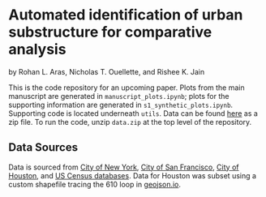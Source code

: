 # Automated identification of urban substructure for comparative analysis
by Rohan L. Aras, Nicholas T. Ouellette, and Rishee K. Jain

This is the code repository for an upcoming paper. Plots from the main manuscript are generated in `manuscript_plots.ipynb`; plots for the supporting information are generated in `s1_synthetic_plots.ipynb`. Supporting code is located underneath `utils`. Data can be found [here](https://drive.google.com/file/d/1dfoinkUviuv-fa8cTw-h3pAHn98fMiDA/view?usp=sharing) as a zip file. To run the code, unzip `data.zip` at the top level of the repository.

## Data Sources
Data is sourced from [City of New York](https://www1.nyc.gov/site/planning/data-maps/open-data/dwn-pluto-mappluto.page), [City of San Francisco](https://data.sfgov.org/Housing-and-Buildings/Land-Use/us3s-fp9q), [City of Houston](http://mycity.houstontx.gov/cohgis/rest/services/PD/EconomicDevelopment_wm/MapServer/), and [US Census databases](https://catalog.data.gov/dataset/tiger-line-shapefile-2013-county-harris-county-tx-all-roads-county-based-shapefile). Data for Houston was subset using a custom shapefile tracing the 610 loop in [geojson.io](http://geojson.io/#map=10/29.7793/-95.4135).
